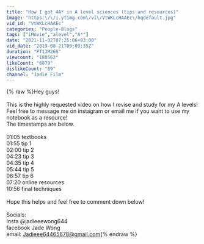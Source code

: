 ```yaml
---
title: "How I got 4A* in A level sciences (tips and resources)"
image: "https:\/\/i.ytimg.com\/vi\/VtWKLcHAAEc\/hqdefault.jpg"
vid_id: "VtWKLcHAAEc"
categories: "People-Blogs"
tags: ["iMovie","alevel","A*"]
date: "2021-11-02T07:25:06+03:00"
vid_date: "2019-08-21T09:09:35Z"
duration: "PT13M26S"
viewcount: "180562"
likeCount: "6879"
dislikeCount: "89"
channel: "Jadie Film"
---
```

{% raw %}Hey guys!<br /><br />This is the highly requested video on how I revise and study for my A levels! Feel free to message me on instagram or email me if you want to use my notebook as a resource!  <br />The timestamps are below.<br /><br />01:05 textbooks<br />01:55 tip 1<br />02:00 tip 2<br />04:23 tip 3<br />04:35 tip 4<br />05:44 tip 5 <br />06:57 tip 6<br />07:20 online resources<br />10:56 final techniques<br /><br />Hope this helps and feel free to comment down below!<br /><br />Socials:<br />Insta @jadieeewong644<br />facebook Jade Wong <br />email: Jadieee64465678@gmail.com{% endraw %}
